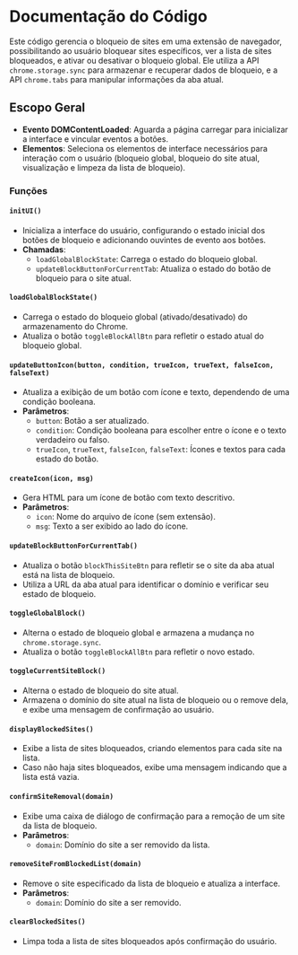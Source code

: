 # Documentação do Código

Este código gerencia o bloqueio de sites em uma extensão de navegador, possibilitando ao usuário bloquear sites específicos, ver a lista de sites bloqueados, e ativar ou desativar o bloqueio global. Ele utiliza a API `chrome.storage.sync` para armazenar e recuperar dados de bloqueio, e a API `chrome.tabs` para manipular informações da aba atual.

## Escopo Geral

- **Evento DOMContentLoaded**: Aguarda a página carregar para inicializar a interface e vincular eventos a botões.
- **Elementos**: Seleciona os elementos de interface necessários para interação com o usuário (bloqueio global, bloqueio do site atual, visualização e limpeza da lista de bloqueio).

### Funções

#### `initUI()`

- Inicializa a interface do usuário, configurando o estado inicial dos botões de bloqueio e adicionando ouvintes de evento aos botões.
- **Chamadas**:
  - `loadGlobalBlockState`: Carrega o estado do bloqueio global.
  - `updateBlockButtonForCurrentTab`: Atualiza o estado do botão de bloqueio para o site atual.

#### `loadGlobalBlockState()`

- Carrega o estado do bloqueio global (ativado/desativado) do armazenamento do Chrome.
- Atualiza o botão `toggleBlockAllBtn` para refletir o estado atual do bloqueio global.

#### `updateButtonIcon(button, condition, trueIcon, trueText, falseIcon, falseText)`

- Atualiza a exibição de um botão com ícone e texto, dependendo de uma condição booleana.
- **Parâmetros**:
  - `button`: Botão a ser atualizado.
  - `condition`: Condição booleana para escolher entre o ícone e o texto verdadeiro ou falso.
  - `trueIcon`, `trueText`, `falseIcon`, `falseText`: Ícones e textos para cada estado do botão.

#### `createIcon(icon, msg)`

- Gera HTML para um ícone de botão com texto descritivo.
- **Parâmetros**:
  - `icon`: Nome do arquivo de ícone (sem extensão).
  - `msg`: Texto a ser exibido ao lado do ícone.

#### `updateBlockButtonForCurrentTab()`

- Atualiza o botão `blockThisSiteBtn` para refletir se o site da aba atual está na lista de bloqueio.
- Utiliza a URL da aba atual para identificar o domínio e verificar seu estado de bloqueio.

#### `toggleGlobalBlock()`

- Alterna o estado de bloqueio global e armazena a mudança no `chrome.storage.sync`.
- Atualiza o botão `toggleBlockAllBtn` para refletir o novo estado.

#### `toggleCurrentSiteBlock()`

- Alterna o estado de bloqueio do site atual.
- Armazena o domínio do site atual na lista de bloqueio ou o remove dela, e exibe uma mensagem de confirmação ao usuário.

#### `displayBlockedSites()`

- Exibe a lista de sites bloqueados, criando elementos para cada site na lista.
- Caso não haja sites bloqueados, exibe uma mensagem indicando que a lista está vazia.

#### `confirmSiteRemoval(domain)`

- Exibe uma caixa de diálogo de confirmação para a remoção de um site da lista de bloqueio.
- **Parâmetros**:
  - `domain`: Domínio do site a ser removido da lista.

#### `removeSiteFromBlockedList(domain)`

- Remove o site especificado da lista de bloqueio e atualiza a interface.
- **Parâmetros**:
  - `domain`: Domínio do site a ser removido.

#### `clearBlockedSites()`

- Limpa toda a lista de sites bloqueados após confirmação do usuário.
